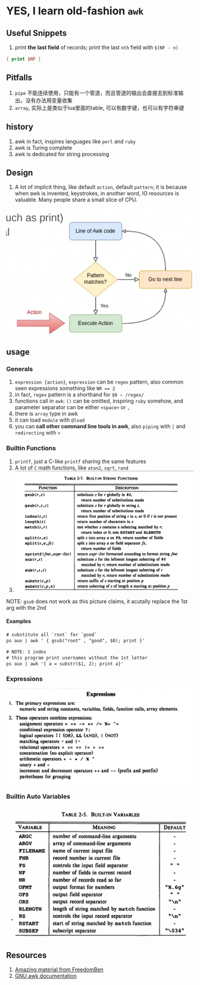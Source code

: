 # YES, I learn old-fashion `awk`

## Useful Snippets

1. print __the last field__ of records; print the last `nth`  field with `$(NF - n)`

```awk
{ print $NF }
```

## Pitfalls

1. `pipe` 不能连续使用，只能有一个管道，而且管道的输出会直接去到标准输出，没有办法用变量收集
2. `array`, 实际上是类似于lua里面的table, 可以有数字键，也可以有字符串键


## history

1. awk in fact, inspires languages like `perl` and `ruby`
2. awk is Turing complete
3. awk is dedicated for string processing

## Design

1. A lot of implicit thing, like default `action`, default `pattern`; it is because when awk is invented, keystrokes, in another word, IO resources is valuable. Many people share a small slice of CPU.

![](./resources/awk-routine.png)

## usage

### Generals

1. `expression {action}`, `expression` can be `regex` pattern, also common seen expressions something like `NR == 2 `
2. in fact, `regex` pattern is a shorthand for `$0 ~ /regex/`
3. functions call in `awk`: `()` can be omitted, inspiring `ruby` somehow, and parameter separator can be either `<space>` or `,`
4. there is `array` type in awk
5. it can load `module` with `@load`
6. you can __call other command line tools in awk__, also `piping` with `|` and `redirecting` with `>` 

### Builtin Functions

1. `printf`, just a C-like `printf` sharing the same features
2. A lot of `C` math functions, like `atan2`, `sqrt`, `rand`
3. ![builtin string processing functions](./resources/awk-builtin-string-functions.png)

NOTE: `gsub` does not work as this picture claims, it acutally replace the 1st arg with the 2nd

#### Examples

```shell
# substitute all `root` for `good`
ps aux | awk ' { gsub("root" , "good", $0); print }'
```

```shell
# NOTE: 1 index
# this program print usernames without the 1st letter
ps aux | awk '{ a = substr($1, 2); print a}'
```


### Expressions

![](./resources/awk-expressions.png)

### Builtin Auto Variables

![](./resources/awk-builtin-variables.png)

## Resources

1. [Amazing material from FreedomBen](https://github.com/FreedomBen/awk-hack-the-planet)
2. [GNU awk documentation](https://www.gnu.org/software/gawk/manual/gawk.html)
